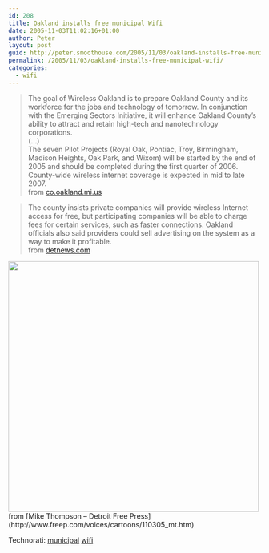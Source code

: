 ```yaml
---
id: 208
title: Oakland installs free municipal Wifi
date: 2005-11-03T11:02:16+01:00
author: Peter
layout: post
guid: http://peter.smoothouse.com/2005/11/03/oakland-installs-free-municipal-wifi/
permalink: /2005/11/03/oakland-installs-free-municipal-wifi/
categories:
  - wifi
---
```

> The goal of Wireless Oakland is to prepare Oakland County and its workforce for the jobs and technology of tomorrow. In conjunction with the Emerging Sectors Initiative, it will enhance Oakland County&#8217;s ability to attract and retain high-tech and nanotechnology corporations.  
> (&#8230;)  
> The seven Pilot Projects (Royal Oak, Pontiac, Troy, Birmingham, Madison Heights, Oak Park, and Wixom) will be started by the end of 2005 and should be completed during the first quarter of 2006. County-wide wireless internet coverage is expected in mid to late 2007.  
> from [co.oakland.mi.us](http://www.co.oakland.mi.us/wireless/)

> The county insists private companies will provide wireless Internet access for free, but participating companies will be able to charge fees for certain services, such as faster connections. Oakland officials also said providers could sell advertising on the system as a way to make it profitable.  
> from [detnews.com](http://www.detnews.com/2005/technology/0504/26/A01-162527.htm)

<img src="http://us3.pixagogo.com/S5vpfnjbBPdPk!KojsplWBGrqxTK2XIEyRxrO-f74IKUkKpMsOlEU!EtbOXw6-Qnf66L6wwReEKarTv0I-LPIVtu87!jkgPJ-LqVvICUF3tx7Yqm739GS!HRsITYm22gEUoZEOL-fWcuEg4UwG35CQ!Q__/wifi_closer.jpg" border="0" width="500" />  
from [Mike Thompson &#8211; Detroit Free Press](http://www.freep.com/voices/cartoons/110305_mt.htm)

Technorati: <a href="http://technorati.com/tag/municipal" rel="tag">municipal</a> <a href="http://technorati.com/tag/wifi" rel="tag">wifi</a>